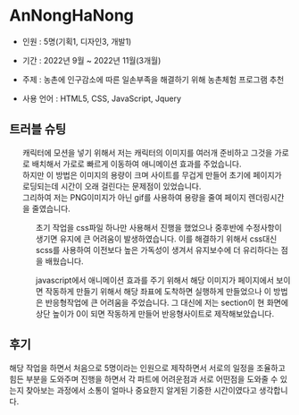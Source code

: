 <h1>AnNongHaNong</h1>

<ul>
  <li><p>인원 : 5명(기획1, 디자인3, 개발1)</p></li>
  <li><p>기간 : 2022년 9월 ~ 2022년 11월(3개월)</p></li>
  <li><p>주제 : 농촌에 인구감소에 따른 일손부족을 해결하기 위해 농촌체험 프로그램 추천</p> </li>
  <li><p>사용 언어 : HTML5, CSS, JavaScript, Jquery</p></li>
</ul>

<h2>트러블 슈팅</h2>
<ul>
  <oi>
    <p>
      캐릭터에 모션을 넣기 위해서 저는 캐릭터의 이미지를 여러개 준비하고 그것을 가로로 배치해서 가로로 빠르게 이동하여 애니메이션 효과를 주었습니다.<br/>
      하지만 이 방법은 이미지의 용량이 크며 사이트를 무겁게 만들어 초기에 페이지가 로딩되는데 시간이 오래 걸린다는 문제점이 있었습니다.<br/>
      그리하여 저는 PNG이미지가 아닌 gif를 사용하여 용량을 줄여 페이지 렌더링시간을 줄였습니다.
    </p>
  </oi>
  <ol>
    <p>
      초기 작업을 css파일 하나만 사용해서 진행을 했었으나 중후반에 수정사항이 생기면 유지에 큰 어려움이 발생하였습니다. 이를 해결하기 위해서
      css대신 scss를 사용하여 이전보다 높은 가독성이 생겨서 유지보수에 더 유리하다는 점을 배웠습니다.
    </p>
  </oi>
  <oi>
    <p>
      javascript에서 애니메이션 효과를 주기 위해서 해당 이미지가 페이지에서 보이면 작동하게 만들기 위해서 해당 좌표에 도착하면 실행하게 만들었으나
      이 방법은 반응형작업에 큰 어려움을 주었습니다. 그 대신에 저는 section이 현 화면에 상단 높이가 0이 되면 작동하게 만들어 반응형사이트로 제작해보았습니다.
    </p>
  </oi>
</ul>




<h2>후기</h2>
<p>
  해당 작업을 하면서 처음으로 5명이라는 인원으로 제작하면서 서로의 일정을 조율하고 힘든 부분을 도와주며 진행을 하면서 각 파트에 어려운점과
  서로 어떤점을 도와줄 수 있는지 찾아보는 과정에서 소통이 얼마나 중요한지 알게된 기중한 시간이였다고 생각합니다.
</p>
